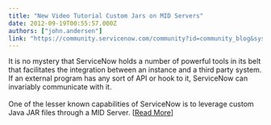 ```yaml
---
title: "New Video Tutorial Custom Jars on MID Servers"
date: 2012-09-19T00:55:57.000Z
authors: ["john.andersen"]
link: "https://community.servicenow.com/community?id=community_blog&sys_id=1f6caea1dbd0dbc01dcaf3231f96198d"
---
```

<p>It is no mystery that ServiceNow holds a number of powerful tools in its belt that facilitates the integration between an instance and a third party system. If an external program has any sort of API or hook to it, ServiceNow can invariably communicate with it.<br /><br />One of the lesser known capabilities of ServiceNow is to leverage custom Java JAR files through a MID Server. [<a href='http://www.john-james-andersen.com/blog/service-now/video-use-custom-jar-files-on-a-mid-server.html'>Read More</a>]</p>